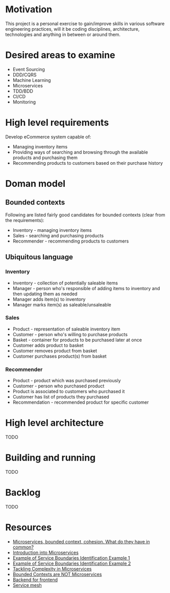 # Motivation

This project is a personal exercise to gain/improve skills in various software engineering practices, will it be coding disciplines, architecture, technologies and anything in between or around them.

# Desired areas to examine
- Event Sourcing
- DDD/CQRS
- Machine Learning
- Microservices
- TDD/BDD
- CI/CD
- Monitoring

# High level requirements
Develop eCommerce system capable of:

 - Managing inventory items
 - Providing ways of searching and browsing through the available products and purchasing them
 - Recommending products to customers based on their purchase history

# Doman model
## Bounded contexts
Following are listed fairly good candidates for bounded contexts (clear from the requirements):

- Inventory - managing inventory items
- Sales - searching and purchasing products
- Recommender - recommending products to customers

## Ubiquitous language
### Inventory
- Inventory - collection of potentially saleable items
- Manager - person who's responsible of adding items to inventory and then updating them as needed
- Manager adds item(s) to inventory
- Manager marks item(s) as saleable/unsaleable

### Sales
- Product - representation of saleable inventory item
- Customer - person who's willing to purchase products
- Basket - container for products to be purchased later at once
- Customer adds product to basket
- Customer removes product from basket
- Customer purchases product(s) from basket 

### Recommender
- Product - product which was purchased previously
- Customer - person who purchased product
- Product is associated to customers who purchased it
- Customer has list of products they purchased
- Recommendation - recommended product for specific customer

# High level architecture
TODO

# Building and running
TODO

# Backlog
TODO

# Resources
- [Microservices, bounded context, cohesion. What do they have in common?](https://hackernoon.com/microservices-bounded-context-cohesion-what-do-they-have-in-common-1107b70342b3)
- [Introduction into Microservices](https://specify.io/concepts/microservices)
- [Example of Service Boundaries Identification Example 1](https://hackernoon.com/example-of-service-boundaries-identification-e9077c513560)
- [Example of Service Boundaries Identification Example 2](https://hackernoon.com/service-boundaries-identification-example-in-e-commerce-a2c01a1b8ee9)
- [Tackling Complexity in Microservices](https://vladikk.com/2018/02/28/microservices/)
- [Bounded Contexts are NOT Microservices](https://vladikk.com/2018/01/21/bounded-contexts-vs-microservices/)
- [Backend for frontend](https://samnewman.io/patterns/architectural/bff/)
- [Service mesh](https://www.thoughtworks.com/radar/techniques/service-mesh)